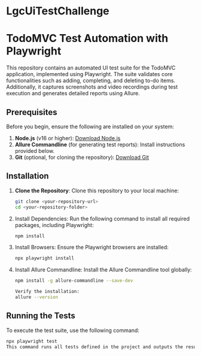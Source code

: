 # LgcUiTestChallenge
# TodoMVC Test Automation with Playwright

This repository contains an automated UI test suite for the TodoMVC application, implemented using Playwright. The suite validates core functionalities such as adding, completing, and deleting to-do items. Additionally, it captures screenshots and video recordings during test execution and generates detailed reports using Allure.

## Prerequisites

Before you begin, ensure the following are installed on your system:

1. **Node.js** (v16 or higher): [Download Node.js](https://nodejs.org/)
2. **Allure Commandline** (for generating test reports): Install instructions provided below.
3. **Git** (optional, for cloning the repository): [Download Git](https://git-scm.com/)

## Installation

1. **Clone the Repository**:
   Clone this repository to your local machine:
   ```bash
   git clone <your-repository-url>
   cd <your-repository-folder>

2. Install Dependencies: Run the following command to install all required packages, including Playwright:
   ```bash
   npm install
   
3. Install Browsers: Ensure the Playwright browsers are installed:
   ```bash
   npx playwright install
   
4. Install Allure Commandline: Install the Allure Commandline tool globally:
   ```bash
   npm install -g allure-commandline --save-dev
   
   Verify the installation:
   allure --version

## Running the Tests

To execute the test suite, use the following command:
  ```bash
  npx playwright test
This command runs all tests defined in the project and outputs the results in the console. 
